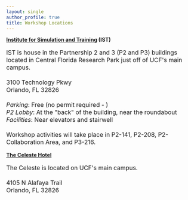 ```yaml
---
layout: single
author_profile: true
title: Workshop Locations
---
```


<b><a href = "https://www.ist.ucf.edu/">Institute for Simulation and Training</a> (IST)</b>

<p style="font-size: 16px;">
IST is house in the Partnership 2 and 3 (P2 and P3) buildings located in Central Florida Research Park just off of UCF's main campus.<br><br>
3100 Technology Pkwy<br>
Orlando, FL 32826
<br>
<br>
<i>Parking</i>: Free (no permit required - )
<br>
<i>P2 Lobby</i>: At the "back" of the building, near the roundabout
<br>
<i>Facilities</i>: Near elevators and stairwell
<br><br>
Workshop activities will take place in P2-141, P2-208, P2-Collaboration Area, and P3-216.
</p>

<a href = "https://thecelestehotel.com/"><b>The Celeste Hotel</b></a>

<p style="font-size: 16px;">
The Celeste is located on UCF's main campus.<br><br>
4105 N Alafaya Trail <br>
Orlando, FL 32826
</p>